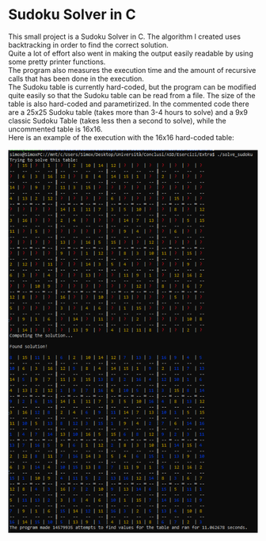 # Sudoku Solver in C
This small project is a Sudoku Solver in C. The algorithm I created uses backtracking in order to find the correct solution.
<br>
Quite a lot of effort also went in making the output easily readable by using some pretty printer functions.
<br>
The program also measures the execution time and the amount of recursive calls that has been done in the execution.
<br>
The Sudoku table is currently hard-coded, but the program can be modified quite easily so that the Sudoku table can be read from a file. The size of the table is also hard-coded and parametirized. In the commented code there are a 25x25 Sudoku table (takes more than 3-4 hours to solve) and a 9x9 classic Sudoku Table (takes less then a second to solve), while the uncommented table is 16x16. 
<br>
Here is an example of the execution with the 16x16 hard-coded table:
<br><br>
<img src="https://github.com/SimoxG7/personal-projects/blob/main/Sudoku%20Solver%20in%20C/examplesudoku.png" alt="examplesudoku">
<br>
